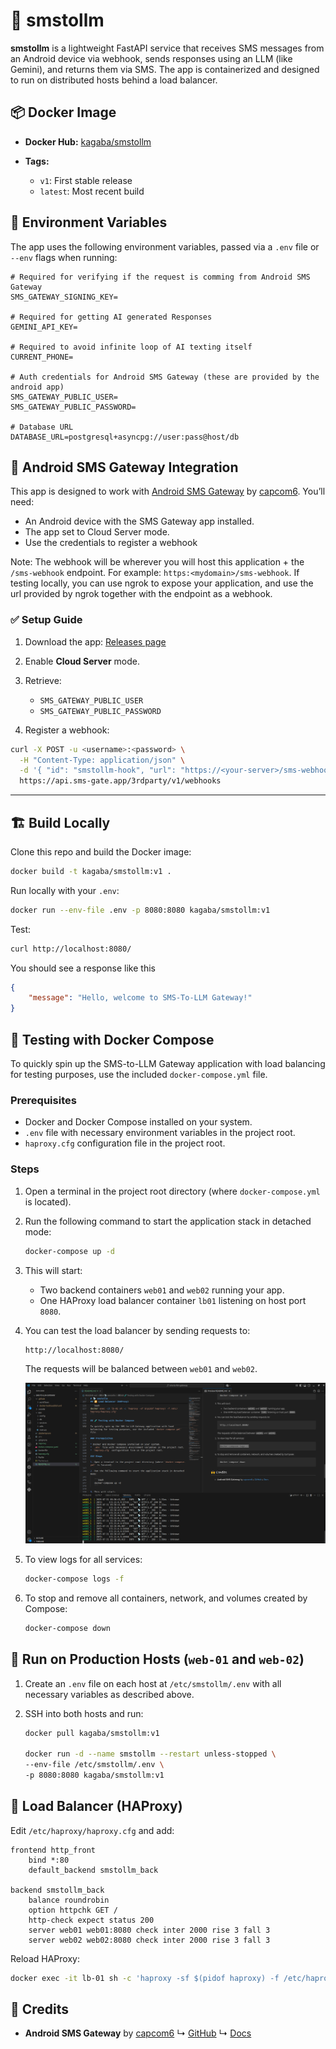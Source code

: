 # 📡 smstollm

**smstollm** is a lightweight FastAPI service that receives SMS messages from an Android device via webhook, sends responses using an LLM (like Gemini), and returns them via SMS. The app is containerized and designed to run on distributed hosts behind a load balancer.


## 📦 Docker Image

* **Docker Hub:** [kagaba/smstollm](https://hub.docker.com/r/kagaba/smstollm)
* **Tags:**

  * `v1`: First stable release
  * `latest`: Most recent build


## 🔧 Environment Variables

The app uses the following environment variables, passed via a `.env` file or `--env` flags when running:

```env
# Required for verifying if the request is comming from Android SMS Gateway
SMS_GATEWAY_SIGNING_KEY=

# Required for getting AI generated Responses
GEMINI_API_KEY=

# Required to avoid infinite loop of AI texting itself
CURRENT_PHONE=

# Auth credentials for Android SMS Gateway (these are provided by the android app)
SMS_GATEWAY_PUBLIC_USER=
SMS_GATEWAY_PUBLIC_PASSWORD=

# Database URL
DATABASE_URL=postgresql+asyncpg://user:pass@host/db
```

## 🤖 Android SMS Gateway Integration

This app is designed to work with [Android SMS Gateway](https://github.com/capcom6/android-sms-gateway) by [capcom6](https://github.com/capcom6). You’ll need:

* An Android device with the SMS Gateway app installed.
* The app set to Cloud Server mode.
* Use the credentials to register a webhook

Note: The webhook will be wherever you will host this application + the `/sms-webhook` endpoint. For example: `https:<mydomain>/sms-webhook`. If testing locally, you can use ngrok to expose your application, and use the url provided by ngrok together with the endpoint as a webhook.

### ✅ Setup Guide

1. Download the app: [Releases page](https://github.com/capcom6/android-sms-gateway/releases)
2. Enable **Cloud Server** mode.
3. Retrieve:

   * `SMS_GATEWAY_PUBLIC_USER`
   * `SMS_GATEWAY_PUBLIC_PASSWORD`
4. Register a webhook:

```bash
curl -X POST -u <username>:<password> \
  -H "Content-Type: application/json" \
  -d '{ "id": "smstollm-hook", "url": "https://<your-server>/sms-webhook", "event": "sms:received" }' \
  https://api.sms-gate.app/3rdparty/v1/webhooks
```

---

## 🏗 Build Locally

Clone this repo and build the Docker image:

```bash
docker build -t kagaba/smstollm:v1 .
```

Run locally with your `.env`:

```bash
docker run --env-file .env -p 8080:8080 kagaba/smstollm:v1
```

Test:

```bash
curl http://localhost:8080/
```

You should see a response like this
```json
{
    "message": "Hello, welcome to SMS-To-LLM Gateway!"
}
```

## 🧪 Testing with Docker Compose

To quickly spin up the SMS-to-LLM Gateway application with load balancing for testing purposes, use the included `docker-compose.yml` file.

### Prerequisites

* Docker and Docker Compose installed on your system.
* `.env` file with necessary environment variables in the project root.
* `haproxy.cfg` configuration file in the project root.

### Steps

1. Open a terminal in the project root directory (where `docker-compose.yml` is located).

2. Run the following command to start the application stack in detached mode:

   ```bash
   docker-compose up -d
   ```

3. This will start:

   * Two backend containers `web01` and `web02` running your app.
   * One HAProxy load balancer container `lb01` listening on host port `8080`.

4. You can test the load balancer by sending requests to:

   ```
   http://localhost:8080/
   ```

   The requests will be balanced between `web01` and `web02`.

   ![alt text](<assets/Screenshot from 2025-07-31 05-36-54.png>)

5. To view logs for all services:

   ```bash
   docker-compose logs -f
   ```

6. To stop and remove all containers, network, and volumes created by Compose:

   ```bash
   docker-compose down
   ```
## 🚀 Run on Production Hosts (`web-01` and `web-02`)
1. Create an `.env` file on each host at `/etc/smstollm/.env` with all necessary variables as described above.

2. SSH into both hosts and run:

    ```bash
    docker pull kagaba/smstollm:v1

    docker run -d --name smstollm --restart unless-stopped \
    --env-file /etc/smstollm/.env \
    -p 8080:8080 kagaba/smstollm:v1
    ```

## 🔁 Load Balancer (HAProxy)

Edit `/etc/haproxy/haproxy.cfg` and add:

```haproxy
frontend http_front
    bind *:80
    default_backend smstollm_back

backend smstollm_back
    balance roundrobin
	option httpchk GET /
	http-check expect status 200
    server web01 web01:8080 check inter 2000 rise 3 fall 3
    server web02 web02:8080 check inter 2000 rise 3 fall 3
```

Reload HAProxy:

```bash
docker exec -it lb-01 sh -c 'haproxy -sf $(pidof haproxy) -f /etc/haproxy/haproxy.cfg'
```

## 🙌 Credits

* **Android SMS Gateway** by [capcom6](https://github.com/capcom6)
  ↳ [GitHub](https://github.com/capcom6/android-sms-gateway)
  ↳ [Docs](https://docs.sms-gate.app)
